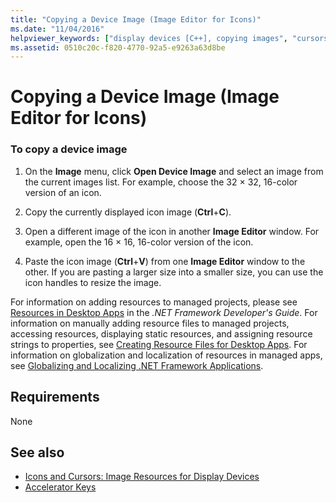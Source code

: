 ```yaml
---
title: "Copying a Device Image (Image Editor for Icons)"
ms.date: "11/04/2016"
helpviewer_keywords: ["display devices [C++], copying images", "cursors [C++], copying", "icons, copying"]
ms.assetid: 0510c20c-f820-4770-92a5-e9263a63d8be
---
```

# Copying a Device Image (Image Editor for Icons)

### To copy a device image

1. On the **Image** menu, click **Open Device Image** and select an image from the current images list. For example, choose the 32 × 32, 16-color version of an icon.

2. Copy the currently displayed icon image (**Ctrl**+**C**).

3. Open a different image of the icon in another **Image Editor** window. For example, open the 16 × 16, 16-color version of the icon.

4. Paste the icon image (**Ctrl**+**V**) from one **Image Editor** window to the other. If you are pasting a larger size into a smaller size, you can use the icon handles to resize the image.

For information on adding resources to managed projects, please see [Resources in Desktop Apps](/dotnet/framework/resources/index) in the *.NET Framework Developer's Guide*. For information on manually adding resource files to managed projects, accessing resources, displaying static resources, and assigning resource strings to properties, see [Creating Resource Files for Desktop Apps](/dotnet/framework/resources/creating-resource-files-for-desktop-apps). For information on globalization and localization of resources in managed apps, see [Globalizing and Localizing .NET Framework Applications](/dotnet/standard/globalization-localization/index).

## Requirements

None

## See also

- [Icons and Cursors: Image Resources for Display Devices](../windows/icons-and-cursors-image-resources-for-display-devices-image-editor-for-icons.md)
- [Accelerator Keys](../windows/accelerator-keys-image-editor-for-icons.md)
